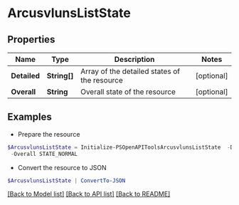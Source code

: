 # ArcusvlunsListState
## Properties

Name | Type | Description | Notes
------------ | ------------- | ------------- | -------------
**Detailed** | **String[]** | Array of the detailed states of the resource | [optional] 
**Overall** | **String** | Overall state of the resource | [optional] 

## Examples

- Prepare the resource
```powershell
$ArcusvlunsListState = Initialize-PSOpenAPIToolsArcusvlunsListState  -Detailed null `
 -Overall STATE_NORMAL
```

- Convert the resource to JSON
```powershell
$ArcusvlunsListState | ConvertTo-JSON
```

[[Back to Model list]](../README.md#documentation-for-models) [[Back to API list]](../README.md#documentation-for-api-endpoints) [[Back to README]](../README.md)

